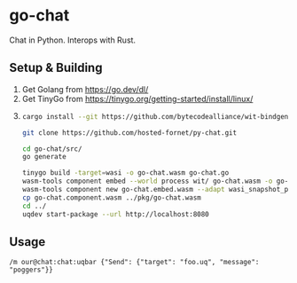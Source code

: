 # go-chat

Chat in Python.
Interops with Rust.

## Setup & Building

1. Get Golang from https://go.dev/dl/
2. Get TinyGo from https://tinygo.org/getting-started/install/linux/
3. ```bash
   cargo install --git https://github.com/bytecodealliance/wit-bindgen wit-bindgen-cli

   git clone https://github.com/hosted-fornet/py-chat.git

   cd go-chat/src/
   go generate

   tinygo build -target=wasi -o go-chat.wasm go-chat.go
   wasm-tools component embed --world process wit/ go-chat.wasm -o go-chat.embed.wasm
   wasm-tools component new go-chat.embed.wasm --adapt wasi_snapshot_preview1.wasm -o go-chat.component.wasm
   cp go-chat.component.wasm ../pkg/go-chat.wasm
   cd ../
   uqdev start-package --url http://localhost:8080
   ```

## Usage

```
/m our@chat:chat:uqbar {"Send": {"target": "foo.uq", "message": "poggers"}}
```
